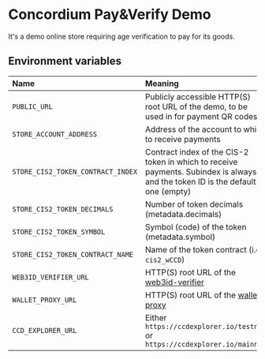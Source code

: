 # Concordium Pay&Verify Demo

It's a demo online store requiring age verification to pay for its goods.

## Environment variables

| Name                              | Meaning                                                                                                                          |                                                                          
|:----------------------------------|:---------------------------------------------------------------------------------------------------------------------------------|
| `PUBLIC_URL`                      | Publicly accessible HTTP(S) root URL of the demo, to be used in for payment QR codes                                             |
| `STORE_ACCOUNT_ADDRESS`           | Address of the account to which to receive payments                                                                              |
| `STORE_CIS2_TOKEN_CONTRACT_INDEX` | Contract index of the CIS-2 token in which to receive payments. Subindex is always 0 and the token ID is the default one (empty) |
| `STORE_CIS2_TOKEN_DECIMALS`       | Number of token decimals (metadata.decimals)                                                                                     |
| `STORE_CIS2_TOKEN_SYMBOL`         | Symbol (code) of the token (metadata.symbol)                                                                                     |
| `STORE_CIS2_TOKEN_CONTRACT_NAME`  | Name of the token contract (i.e. `cis2_wCCD`)                                                                                    |
| `WEB3ID_VERIFIER_URL`             | HTTP(S) root URL of the [web3id-verifier](https://github.com/Concordium/concordium-web3id/tree/main/services/web3id-verifier)    |
| `WALLET_PROXY_URL`                | HTTP(S) root URL of the [wallet-proxy](https://github.com/Concordium/concordium-wallet-proxy)                                    |
| `CCD_EXPLORER_URL`                | Either `https://ccdexplorer.io/testnet` or `https://ccdexplorer.io/mainnet`                                                      |

